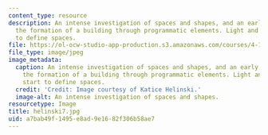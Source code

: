 ```yaml
---
content_type: resource
description: An intense investigation of spaces and shapes, and an early attempt at
  the formation of a building through programmatic elements. Light and materials start
  to define spaces.
file: https://ol-ocw-studio-app-production.s3.amazonaws.com/courses/4-155b-architectural-design-level-iii-a-student-center-for-mit-fall-2004/a7bab49f1495e8ad9e1682f306b58ae7_helinski7.jpg
file_type: image/jpeg
image_metadata:
  caption: An intense investigation of spaces and shapes, and an early attempt at
    the formation of a building through programmatic elements. Light and materials
    start to define spaces.
  credit: 'Credit: Image courtesy of Katice Helinski.'
  image-alt: An intense investigation of spaces and shapes.
resourcetype: Image
title: helinski7.jpg
uid: a7bab49f-1495-e8ad-9e16-82f306b58ae7
---
```

